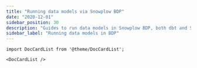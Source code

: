 ```yaml
---
title: "Running data models via Snowplow BDP"
date: "2020-12-01"
sidebar_position: 30
description: "Guides to run data models in Snowplow BDP, both dbt and SQL Runner."
sidebar_label: "Running data models in BDP"
---
```


```mdx-code-block
import DocCardList from '@theme/DocCardList';

<DocCardList />
```
